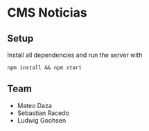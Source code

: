# CMS Noticias

## Setup

Install all dependencies and run the server with
```
npm install && npm start
```


## Team

* Mateo Daza
* Sebastian Racedo
* Ludwig Goohsen
